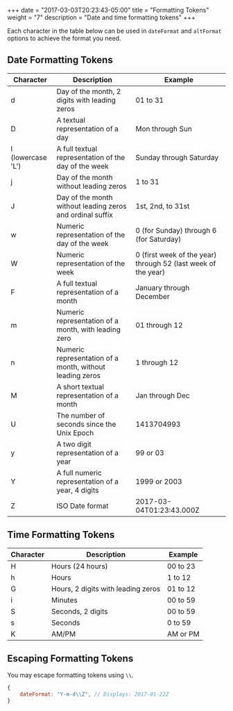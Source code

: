 +++
date = "2017-03-03T20:23:43-05:00"
title = "Formatting Tokens"
weight = "7"
description = "Date and time formatting tokens"
+++

Each character in the table below can be used in `dateFormat` and `altFormat` options to achieve the format you need.

## Date Formatting Tokens

<table>
<thead>
<tr>
<th>Character</th>
<th>Description</th>
<th>Example</th>
</tr>
</thead>
<tbody>
<tr>
<td>d</td>
<td>Day of the month, 2 digits with leading zeros</td>
<td>01 to 31</td>
</tr>
<tr>
<td>D</td>
<td>A textual representation of a day</td>
<td>Mon through Sun</td>
</tr>
<tr>
<td>l (lowercase 'L')</td>
<td>A full textual representation of the day of the week</td>
<td>Sunday through Saturday</td>
</tr>
<tr>
<td>j</td>
<td>Day of the month without leading zeros</td>
<td>1 to 31</td>
</tr>
<tr>
<td>J</td>
<td>Day of the month without leading zeros and ordinal suffix</td>
<td>1st, 2nd, to 31st</td>
</tr>
<tr>
<td>w</td>
<td>Numeric representation of the day of the week</td>
<td>0 (for Sunday) through 6 (for Saturday)</td>
</tr>
<tr>
<td>W</td>
<td>Numeric representation of the week</td>
<td>0 (first week of the year) through 52 (last week of the year)</td>
</tr>
<tr>
<td>F</td>
<td>A full textual representation of a month</td>
<td>January through December</td>
</tr>
<tr>
<td>m</td>
<td>Numeric representation of a month, with leading zero</td>
<td>01 through 12</td>
</tr>
<tr>
<td>n</td>
<td>Numeric representation of a month, without leading zeros</td>
<td>1 through 12</td>
</tr>
<tr>
<td>M</td>
<td>A short textual representation of a month</td>
<td>Jan through Dec</td>
</tr>
<tr>
<td>U</td>
<td>The number of seconds since the Unix Epoch</td>
<td>1413704993</td>
</tr>
<tr>
<td>y</td>
<td>A two digit representation of a year</td>
<td>99 or 03</td>
</tr>
<tr>
<td>Y</td>
<td>A full numeric representation of a year, 4 digits</td>
<td>1999 or 2003</td>
</tr>
<tr>
<td>Z</td>
<td>ISO Date format</td>
<td>2017-03-04T01:23:43.000Z</td>
</tr>
</tbody>
</table>

## Time Formatting Tokens

<table>
<thead>
<tr>
<th>Character</th>
<th>Description</th>
<th>Example</th>
</tr>
</thead>
<tbody>
<tr>
<td>H</td>
<td>Hours (24 hours)</td>
<td>00 to 23</td>
</tr>
<tr>
<td>h</td>
<td>Hours</td>
<td>1 to 12</td>
</tr>
<tr>
<td>G</td>
<td>Hours, 2 digits with leading zeros</td>
<td>01 to 12</td>
</tr>
<tr>
<td>i</td>
<td>Minutes</td>
<td>00 to 59</td>
</tr>
<tr>
<td>S</td>
<td>Seconds, 2 digits</td>
<td>00 to 59</td>
</tr>
<tr>
<td>s</td>
<td>Seconds</td>
<td>0 to 59</td>
</tr>
<tr>
<td>K</td>
<td>AM/PM</td>
<td>AM or PM</td>
</tr>
</tbody>
</table>

## Escaping Formatting Tokens

You may escape formatting tokens using `\\`.

```js
{
    dateFormat: "Y-m-d\\Z", // Displays: 2017-01-22Z
}
```
